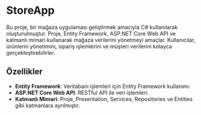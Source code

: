 # StoreApp

Bu proje, bir mağaza uygulaması geliştirmek amacıyla C# kullanılarak oluşturulmuştur. Proje, Entity Framework, ASP.NET Core Web API ve katmanlı mimari kullanarak mağaza verilerini yönetmeyi amaçlar. Kullanıcılar, ürünlerin yönetimini, sipariş işlemlerini ve müşteri verilerini kolayca gerçekleştirebilirler.

## Özellikler

- **Entity Framework**: Veritabanı işlemleri için Entity Framework kullanımı.
- **ASP.NET Core Web API**: RESTful API ile veri işlemleri.
- **Katmanlı Mimari**: Proje, Presentation, Services, Repositories ve Entities gibi katmanlara ayrılmıştır.
